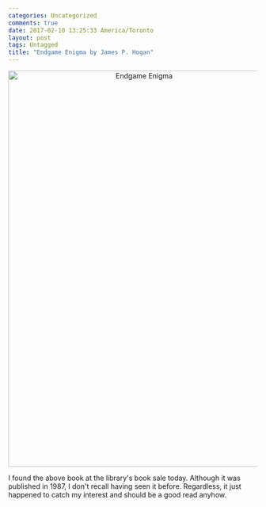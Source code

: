 ```yaml
---
categories: Uncategorized
comments: true
date: 2017-02-10 13:25:33 America/Toronto
layout: post
tags: Untagged
title: "Endgame Enigma by James P. Hogan"
---
```


<div style="text-align:center;">
  <a href="http://assets.forces.army/images/blog/2017-02-10-endgame-enigma/2017-02-10_12-26-50_2751x4128.jpeg" target="_blank" title="Endgame Enigma"><img alt="Endgame Enigma" height="800" src="http://assets.forces.army/images/blog/2017-02-10-endgame-enigma/2017-02-10_12-26-50_0533x0800.jpg" style="border: 0px;" width="533" /></a>
</div>

I found the above book at the library's book sale today. Although it was published in 1987, I don't recall having seen it before. Regardless, it just happened to catch my interest and should be a good read anyhow.
